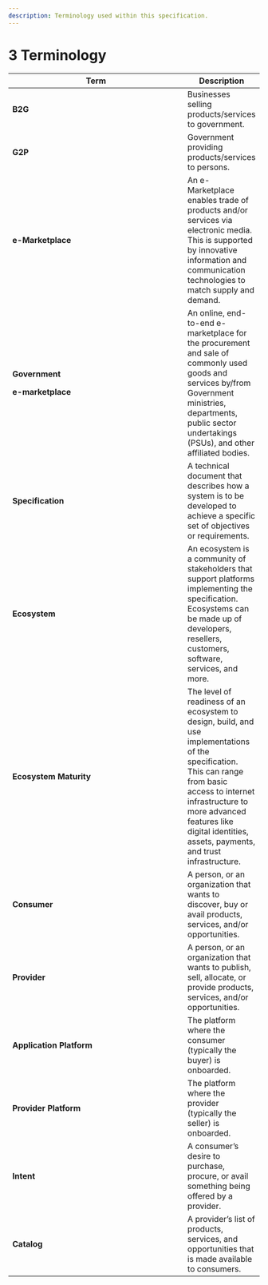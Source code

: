 ```yaml
---
description: Terminology used within this specification.
---
```


# 3 Terminology

<table><thead><tr><th width="348">Term</th><th>Description</th></tr></thead><tbody><tr><td><strong>B2G</strong></td><td>Businesses selling products/services to government.</td></tr><tr><td><strong>G2P</strong></td><td>Government providing products/services to persons.</td></tr><tr><td><strong>e-Marketplace</strong></td><td>An e-Marketplace enables trade of products and/or services via electronic media. This is supported by innovative information and communication technologies to match supply and demand. </td></tr><tr><td><p><strong>Government</strong></p><p><strong>e-marketplace</strong></p></td><td>An online, end-to-end e-marketplace for the procurement and sale of commonly used goods and services by/from Government ministries, departments, public sector undertakings (PSUs), and other affiliated bodies.</td></tr><tr><td><strong>Specification</strong></td><td>A technical document that describes how a system is to be developed to achieve a specific set of objectives or requirements.</td></tr><tr><td><strong>Ecosystem</strong></td><td>An ecosystem is a community of stakeholders that support platforms implementing the specification. Ecosystems can be made up of developers, resellers, customers, software, services, and more.</td></tr><tr><td><strong>Ecosystem Maturity</strong></td><td>The level of readiness of an ecosystem to design, build, and use implementations of the specification. This can range from basic access to internet infrastructure to more advanced features like digital identities, assets, payments, and trust infrastructure.</td></tr><tr><td><strong>Consumer</strong></td><td>A person, or an organization that wants to discover, buy or avail products, services, and/or opportunities.</td></tr><tr><td><strong>Provider</strong></td><td>A person, or an organization that wants to publish, sell, allocate, or provide products, services, and/or opportunities.</td></tr><tr><td><strong>Application Platform</strong></td><td>The platform where the consumer (typically the buyer) is onboarded.</td></tr><tr><td><strong>Provider Platform</strong></td><td>The platform where the provider (typically the seller) is onboarded.</td></tr><tr><td><strong>Intent</strong></td><td>A consumer’s desire to purchase, procure, or avail something being offered by a provider.</td></tr><tr><td><strong>Catalog</strong></td><td>A provider’s list of products, services, and opportunities that is made available to consumers.</td></tr></tbody></table>

